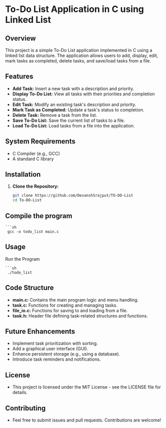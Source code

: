 # To-Do List Application in C using Linked List

## Overview

This project is a simple To-Do List application implemented in C using a linked list data structure. The application allows users to add, display, edit, mark tasks as completed, delete tasks, and save/load tasks from a file.

## Features

- **Add Task:** Insert a new task with a description and priority.
- **Display To-Do List:** View all tasks with their priorities and completion status.
- **Edit Task:** Modify an existing task's description and priority.
- **Mark Task as Completed:** Update a task's status to completion.
- **Delete Task:** Remove a task from the list.
- **Save To-Do List:** Save the current list of tasks to a file.
- **Load To-Do List:** Load tasks from a file into the application.

## System Requirements

- C Compiler (e.g., GCC)
- A standard C library

## Installation

1. **Clone the Repository:**

   ```sh
   git clone https://github.com/DevanshSrajput/TO-DO-List
   cd To-DO-List

## Compile the program

    ```sh
     gcc -o todo_list main.c

## Usage
   Run the Program
    
    ```sh
     ./todo_list

## Code Structure

- **main.c:** Contains the main program logic and menu handling.
- **task.c:** Functions for creating and managing tasks.
- **file_io.c:** Functions for saving to and loading from a file.
- **task.h:** Header file defining task-related structures and functions.

## Future Enhancements
- Implement task prioritization with sorting.
- Add a graphical user interface (GUI).
- Enhance persistent storage (e.g., using a database).
- Introduce task reminders and notifications.

## License
- This project is licensed under the MIT License - see the LICENSE file for details.

## Contributing
- Feel free to submit issues and pull requests. Contributions are welcome!
